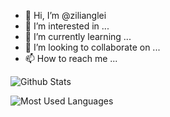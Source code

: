 - 👋 Hi, I’m @zilianglei
- 👀 I’m interested in ...
- 🌱 I’m currently learning ...
- 💞️ I’m looking to collaborate on ...
- 📫 How to reach me ...

<!---
zilianglei/zilianglei is a ✨ special ✨ repository because its `README.md` (this file) appears on your GitHub profile.
You can click the Preview link to take a look at your changes.
--->


![Github Stats](https://github-readme-stats.vercel.app/api?username=zilianglei&show_icons=true&theme=dark&count_private=true)

![Most Used Languages](https://github-readme-stats.vercel.app/api/top-langs/?username=zilianglei&theme=dark&layout=compact)





